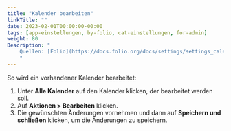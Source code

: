 ```yaml
---
title: "Kalender bearbeiten"
linkTitle: ""
date: 2023-02-01T00:00:00-00:00
tags: [app-einstellungen, by-folio, cat-einstellungen, for-admin]
weight: 80
Description: "
    Quellen: [Folio](https://docs.folio.org/docs/settings/settings_calendar/settings_calendar/#edit-an-existing-calendar) & [GBV](https://info.gbv.de/display/FOLIOGBVEXTERN/Einstellungen+(Kalender):+Kalender+bearbeiten)
    "
---
```


So wird ein vorhandener Kalender bearbeitet:

1.  Unter **Alle Kalender** auf den Kalender klicken, der bearbeitet werden soll.
2.  Auf **Aktionen > Bearbeiten** klicken.
3.  Die gewünschten Änderungen vornehmen und dann auf **Speichern und schließen** klicken, um die Änderungen zu speichern.
